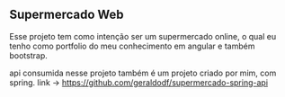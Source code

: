 ## Supermercado Web

Esse projeto tem como intenção ser um supermercado online, o qual eu tenho como portfolio do meu conhecimento em angular e também bootstrap.

api consumida nesse projeto também é um projeto criado por mim, com spring. link -> https://github.com/geraldodf/supermercado-spring-api
